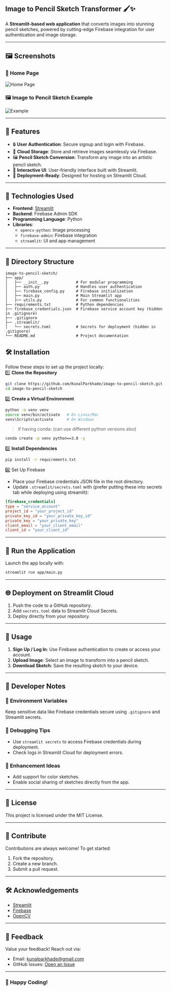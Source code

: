 ## **Image to Pencil Sketch Transformer 🖌️✨**

A **Streamlit-based web application** that converts images into stunning pencil sketches, powered by cutting-edge Firebase integration for user authentication and image storage.

---

## 🖼️ **Screenshots**

### 📂 Home Page

![Home Page](assets/Home%20page.png)

### 🖼️ Image to Pencil Sketch Example

![Example](assets/Pencil%20sketch%20example.png)

---

## 🎯 **Features**

- 🔒 **User Authentication**: Secure signup and login with Firebase.
- 📂 **Cloud Storage**: Store and retrieve images seamlessly via Firebase.
- 🖼️ **Pencil Sketch Conversion**: Transform any image into an artistic pencil sketch.
- 🎨 **Interactive UI**: User-friendly interface built with Streamlit.
- 🚀 **Deployment-Ready**: Designed for hosting on Streamlit Cloud.

---

## 🚀 **Technologies Used**

- **Frontend**: [Streamlit](https://streamlit.io/)
- **Backend**: Firebase Admin SDK
- **Programming Language**: Python
- **Libraries**:
  - `opencv-python`: Image processing
  - `firebase-admin`: Firebase integration
  - `streamlit`: UI and app management

---

## 📂 **Directory Structure**

```plaintext
image-to-pencil-sketch/
├── app/
│   ├── __init__.py            # For modular programming
│   ├── auth.py                # Handles user authentication
│   ├── firebase_config.py     # Firebase initialization
│   ├── main.py                # Main Streamlit app
│   ├── utils.py               # For common functionalities
├── requirements.txt           # Python dependencies
├── firebase_credentials.json  # Firebase service account key (hidden in .gitignore)
├── .gitignore
├── .streamlit/
│   └── secrets.toml           # Secrets for deployment (hidden in .gitignore)
└── README.md                  # Project documentation

```

## 🛠️ **Installation**

Follow these steps to set up the project locally:<br>
1️⃣ **Clone the Repository**

```bash
git clone https://github.com/KunalParkhade/image-to-pencil-sketch.git
cd image-to-pencil-sketch
```

2️⃣ **Create a Virtual Environment**

```bash
python -m venv venv
source venv/bin/activate   # On Linux/Mac
venv\Scripts\activate      # On Windows
```

> If having conda: (can use different python versions also)

```bash
conda create -p venv python==3.8 -y
```

3️⃣ **Install Dependencies**

```bash
pip install -r requirements.txt
```

4️⃣ Set Up Firebase

- Place your Firebase credentials JSON file in the root directory.
- Update `.streamlit/secrets.toml` with (prefer putting these into secrets tab while deploying using streamlit):

```toml
[firebase_credentials]
type = "service_account"
project_id = "your_project_id"
private_key_id = "your_private_key_id"
private_key = "your_private_key"
client_email = "your_client_email"
client_id = "your_client_id"
```

---

## 🏃 **Run the Application**

Launch the app locally with:

```bash
streamlit run app/main.py
```

---

## 🌐 **Deployment on Streamlit Cloud**

1. Push the code to a GitHub repository.
2. Add `secrets.toml` data to Streamlit Cloud Secrets.
3. Deploy directly from your repository.

---

## 📸 **Usage**

1. **Sign Up / Log In**: Use Firebase authentication to create or access your account.
2. **Upload Image**: Select an image to transform into a pencil sketch.
3. **Download Sketch**: Save the resulting sketch to your device.

---

## 🧪 **Developer Notes**

### 🔑 **Environment Variables**

Keep sensitive data like Firebase credentials secure using `.gitignore` and Streamlit secrets.

### 🐛 **Debugging Tips**

- Use `streamlit secrets` to access Firebase credentials during deployment.
- Check logs in Streamlit Cloud for deployment errors.

### 🎉 Enhancement Ideas

- Add support for color sketches.
- Enable social sharing of sketches directly from the app.

---

## 📜 **License**

This project is licensed under the MIT License.

---

## 🤝 Contribute

Contributions are always welcome! To get started:

1. Fork the repository.
2. Create a new branch.
3. Submit a pull request.

---

## 🛠️ **Acknowledgements**

- [Streamlit](https://streamlit.io/)
- [Firebase](https://firebase.google.com/)
- [OpenCV](https://opencv.org)

---

## 💬 **Feedback**

Value your feedback! Reach out via:

- Email: kunalparkhade@gmail.com
- GitHub Issues: [Open an Issue](https://github.com/KunalParkhade/image-to-pencil-sketch/issues)

---

### 🙌 **Happy Coding!**
